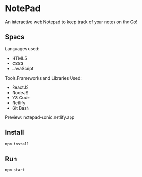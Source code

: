 # NotePad
An interactive web Notepad to keep track of your notes on the Go!

## Specs
Languages used:
<ul>
<li>HTML5</li>
<li>CSS3</li>
<li>JavaScript</li>
</ul>

Tools,Frameworks and Libraries Used:
<ul>
<li>ReactJS</li>
<li>NodeJS</li>
<li>VS Code</li>
<li>Netlify</li>
<li>Git Bash</li>
</ul>

Preview: notepad-sonic.netlify.app

## Install
```bash
npm install
```

## Run
```bash
npm start
```

